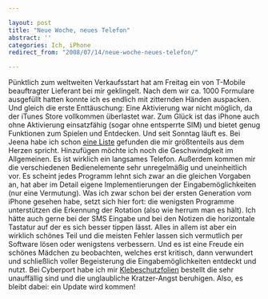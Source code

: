 ```yaml
---

layout: post
title: "Neue Woche, neues Telefon"
abstract: ''
categories: Ich, iPhone
redirect_from: "2008/07/14/neue-woche-neues-telefon/"

---
```


[](http://blog.paul-lunow.de/wp-content/uploads/2008/07/bild-4.png)Pünktlich zum weltweiten Verkaufsstart hat am Freitag ein von T-Mobile beauftragter Lieferant bei mir geklingelt. Nach dem wir ca. 1000 Formulare ausgefüllt hatten konnte ich es endlich mit zitternden Händen auspacken.
Und gleich die erste Enttäuschung: Eine Aktivierung war nicht möglich, da der iTunes Store vollkommen überlastet war. Zum Glück ist das iPhone auch ohne Aktivierung einsatzfähig (sogar ohne entsperrte SIM) und bietet genug Funktionen zum Spielen und Entdecken.
Und seit Sonntag läuft es. Bei Jeena habe ich schon [eine Liste](http://jeenaparadies.net/weblog/2008/jul/iphone-fehler) gefunden die mir größtenteils aus dem Herzen spricht. Hinzufügen möchte ich noch die Geschwindgkeit im Allgemeinen. Es ist wirklich ein langsames Telefon. Außerdem kommen mir die verschiedenen Bedienelemente sehr unregelmäßig und uneinheitlich vor. Es scheint jedes Programm lehnt sich zwar an die gleichen Vorgaben an, hat aber im Detail eigene Implementierungen der Eingabemöglichkeiten (nur eine Vermutung).
Was ich zwar schon bei der ersten Generation vom iPhone gesehen habe, setzt sich hier fort: die wenigsten Programme unterstützen die Erkennung der Rotation (also wie herrum man es hält). Ich hätte auch gerne bei der SMS Eingabe und bei den Notizen die horizontale Tastatur auf der es sich besser tippen lässt.
Alles in allem ist aber ein wirklich schönes Teil und die meisten Fehler lassen sich vermutlich per Software lösen oder wenigstens verbessern.
Und es ist eine Freude ein schönes Mädchen zu beobachten, welches erst kritisch, dann verwundert und schließlich voller Begeisterung die Eingabemöglichkeiten entdeckt und nutzt.
Bei Cyberport habe ich mir [Klebeschutzfolien](http://www.cyberport-store.de/item/2/0/0/114848/artwizz-scratchstopper-fuer-iphone-3g.html) bestellt die sehr unauffällig sind und die unglaubliche Kratzer-Angst beruhigen.
Also, es bleibt dabei: ein Update wird kommen!
